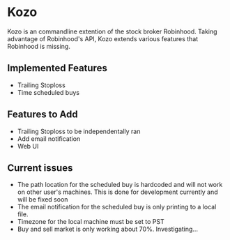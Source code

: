 # Kozo
Kozo is an commandline extention of the stock broker Robinhood. Taking advantage of Robinhood's API, Kozo extends various features that Robinhood is missing.
## Implemented Features
- Trailing Stoploss
- Time scheduled buys
## Features to Add
- Trailing Stoploss to be independentally ran
- Add email notification
- Web UI
## Current issues
- The path location for the scheduled buy is hardcoded and will not work
on other user's machines. This is done for development currently and will
be fixed soon
- The email notification for the scheduled buy is only printing to a local file.
- Timezone for the local machine must be set to PST
- Buy and sell market is only working about 70%. Investigating...
